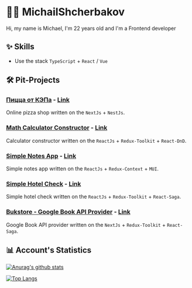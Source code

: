 # 👨‍💻 MichailShcherbakov

Hi, my name is Michael, I'm 22 years old and I'm a Frontend developer

## ✨ Skills

* Use the stack `TypeScript` + `React` / `Vue`

## 🛠 Pit-Projects

### [Пицца от КЭПа](https://github.com/MichailShcherbakov/caps-pizza) - [Link](https://доставка-пиццы-от-кэпа.рф/)

Online pizza shop written on the `NextJs` + `NestJs`.

### [Math Calculator Constructor](https://github.com/MichailShcherbakov/sendsay-dev-task) - [Link](https://calculator-constructor-dev-task.netlify.app/)

Calculator constructor written on the `ReactJs` + `Redux-Toolkit` +  `React-DnD`.

### [Simple Notes App](https://github.com/MichailShcherbakov/notebook-app) - [Link](https://simple-notes-app-dev-task.netlify.app/)

Simple notes app written on the `ReactJs` + `Redux-Context` +  `MUI`.

### [Simple Hotel Check](https://github.com/MichailShcherbakov/simple-hotel-check) - [Link](https://simple-hotel-check-dev-project.netlify.app/)

Simple hotel check written on the `ReactJs` + `Redux-Toolkit` +  `React-Saga`.

### [Bukstore - Google Book API Provider](https://github.com/MichailShcherbakov/google-books-app) - [Link](https://google-books-app-five.vercel.app/)

Google Book API provider written on the `NextJs` + `Redux-Toolkit` + `React-Saga`.

## 📊 Account's Statistics

[![Anurag's github stats](https://github-readme-stats.vercel.app/api?username=MichailShcherbakov&count_private=true&show_icons=true&theme=dark&hide=contribs&include_all_commits=true)](https://github.com/anuraghazra/github-readme-stats)

[![Top Langs](https://github-readme-stats.vercel.app/api/top-langs/?username=MichailShcherbakov&show_icons=true&theme=dark&count_private=false&layout=compact&card_width=445&langs_count=4)](https://github.com/anuraghazra/github-readme-stats)
